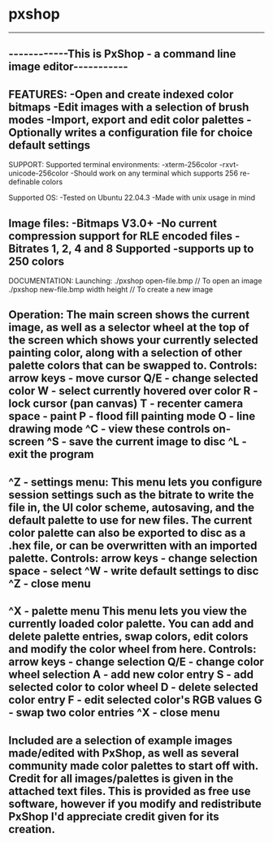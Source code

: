 # pxshop
-------------------------------------------------------------------
------------This is PxShop - a command line image editor-----------
-------------------------------------------------------------------
FEATURES:
-Open and create indexed color bitmaps
-Edit images with a selection of brush modes
-Import, export and edit color palettes
-Optionally writes a configuration file for choice default settings
-------------------------------------------------------------------
SUPPORT:
Supported terminal environments:
-xterm-256color
-rxvt-unicode-256color
-Should work on any terminal which supports 256 re-definable colors

Supported OS:
-Tested on Ubuntu 22.04.3
-Made with unix usage in mind

Image files:
-Bitmaps V3.0+
-No current compression support for RLE encoded files
-Bitrates 1, 2, 4 and 8 Supported
-supports up to 250 colors
-------------------------------------------------------------------
DOCUMENTATION:
Launching:
./pxshop open-file.bmp              // To open an image
./pxshop new-file.bmp width height  // To create a new image

Operation:
The main screen shows the current image, as well as a selector
wheel at the top of the screen which shows your currently selected
painting color, along with a selection of other palette colors that
can be swapped to.
Controls:
arrow keys - move cursor
Q/E - change selected color
W - select currently hovered over color
R - lock cursor (pan canvas)
T - recenter camera
space - paint
P - flood fill painting mode
O - line drawing mode
^C - view these controls on-screen
^S - save the current image to disc
^L - exit the program
-------------------------------------------------------------------
^Z - settings menu:
This menu lets you configure session settings such as the bitrate
to write the file in, the UI color scheme, autosaving, and the
default palette to use for new files. The current color palette can
also be exported to disc as a .hex file, or can be overwritten with
an imported palette.
Controls:
arrow keys - change selection
space - select
^W - write default settings to disc
^Z - close menu
-------------------------------------------------------------------
^X - palette menu
This menu lets you view the currently loaded color palette. You can
add and delete palette entries, swap colors, edit colors and modify
the color wheel from here.
Controls:
arrow keys - change selection
Q/E - change color wheel selection
A - add new color entry
S - add selected color to color wheel
D - delete selected color entry
F - edit selected color's RGB values
G - swap two color entries
^X - close menu
-------------------------------------------------------------------
Included are a selection of example images made/edited with PxShop,
as well as several community made color palettes to start off with.
Credit for all images/palettes is given in the attached text files.
This is provided as free use software, however if you modify and
redistribute PxShop I'd appreciate credit given for its creation.
-------------------------------------------------------------------
